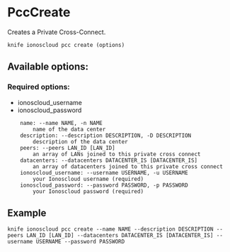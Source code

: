 # PccCreate

Creates a Private Cross-Connect.

```text
knife ionoscloud pcc create (options)
```

## Available options:

### Required options:

* ionoscloud_username
* ionoscloud_password

```text
    name: --name NAME, -n NAME
        name of the data center
    description: --description DESCRIPTION, -D DESCRIPTION
        description of the data center
    peers: --peers LAN_ID [LAN_ID]
        an array of LANs joined to this private cross connect
    datacenters: --datacenters DATACENTER_IS [DATACENTER_IS]
        an array of datacenters joined to this private cross connect
    ionoscloud_username: --username USERNAME, -u USERNAME
        your Ionoscloud username (required)
    ionoscloud_password: --password PASSWORD, -p PASSWORD
        your Ionoscloud password (required)
```

## Example

```text
knife ionoscloud pcc create --name NAME --description DESCRIPTION --peers LAN_ID [LAN_ID] --datacenters DATACENTER_IS [DATACENTER_IS] --username USERNAME --password PASSWORD
```
